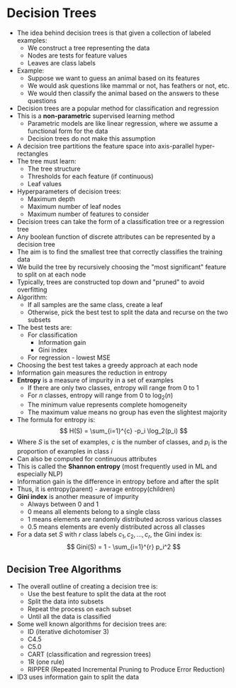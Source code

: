 # Decision Trees
- The idea behind decision trees is that given a collection of labeled examples:
    - We construct a tree representing the data
    - Nodes are tests for feature values
    - Leaves are class labels
- Example:
    - Suppose we want to guess an animal based on its features
    - We would ask questions like mammal or not, has feathers or not, etc.
    - We would then classify the animal based on the answers to these questions
- Decision trees are a popular method for classification and regression
- This is a **non-parametric** supervised learning method
    - Parametric models are like linear regression, where we assume a functional form for the data
    - Decision trees do not make this assumption
- A decision tree partitions the feature space into axis-parallel hyper-rectangles
- The tree must learn:
    - The tree structure
    - Thresholds for each feature (if continuous)
    - Leaf values
- Hyperparameters of decision trees:
    - Maximum depth
    - Maximum number of leaf nodes
    - Maximum number of features to consider
- Decision trees can take the form of a classification tree or a regression tree
- Any boolean function of discrete attributes can be represented by a decision tree
- The aim is to find the smallest tree that correctly classifies the training data
- We build the tree by recursively choosing the "most significant" feature to split on at each node
- Typically, trees are constructed top down and "pruned" to avoid overfitting
- Algorithm:
    - If all samples are the same class, create a leaf
    - Otherwise, pick the best test to split the data and recurse on the two subsets
- The best tests are:
    - For classification
        - Information gain
        - Gini index
    - For regression - lowest MSE
- Choosing the best test takes a greedy approach at each node
- Information gain measures the reduction in entropy
- **Entropy** is a measure of impurity in a set of examples
    - If there are only two classes, entropy will range from 0 to 1
    - For $n$ classes, entropy will range from 0 to $\log_2(n)$
    - The minimum value represents complete homogeneity
    - The maximum value means no group has even the slightest majority
- The formula for entropy is:
$$ H(S) = \sum_{i=1}^{c} -p_i \log_2(p_i) $$
- Where $S$ is the set of examples, $c$ is the number of classes, and $p_i$ is the proportion of examples in class $i$
- Can also be computed for continuous attributes
- This is called the **Shannon entropy** (most frequently used in ML and especially NLP)
- Information gain is the difference in entropy before and after the split
- Thus, it is entropy(parent) - average entropy(children)
- **Gini index** is another measure of impurity
    - Always between 0 and 1
    - 0 means all elements belong to a single class
    - 1 means elements are randomly distributed across various classes
    - 0.5 means elements are evenly distributed across all classes
- For a data set $S$ with $r$ class labels $c_1, c_2, \ldots, c_r$, the Gini index is:
$$ Gini(S) = 1 - \sum_{i=1}^{r} p_i^2 $$
## Decision Tree Algorithms
- The overall outline of creating a decision tree is:
    - Use the best feature to split the data at the root
    - Split the data into subsets
    - Repeat the process on each subset
    - Until all the data is classified
- Some well known algorithms for decision trees are:
    - ID (iterative dichotomiser 3)
    - C4.5
    - C5.0
    - CART (classification and regression trees)
    - 1R (one rule)
    - RIPPER (Repeated Incremental Pruning to Produce Error Reduction)
- ID3 uses information gain to split the data